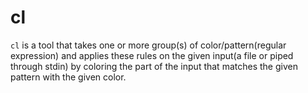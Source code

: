 # cl
`cl` is a tool that takes one or more group(s) of color/pattern(regular expression)
and applies these rules on the given input(a file or piped through stdin) by
coloring the part of the input that matches the given pattern with the given color.
